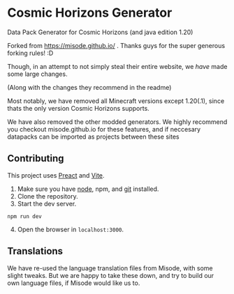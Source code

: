 # Cosmic Horizons Generator
Data Pack Generator for Cosmic Horizons (and java edition 1.20)

Forked from https://misode.github.io/ . Thanks guys for the super generous forking rules! :D

Though, in an attempt to not simply steal their entire website, we _have_ made some large changes.

(Along with the changes they recommend in the readme)

Most notably, we have removed all Minecraft versions except 1.20(.1), since thats the only version Cosmic Horizons supports.

We have also removed the other modded generators. We highly recommend you checkout misode.github.io for these features, 
and if neccesary datapacks can be imported as projects between these sites

## Contributing
This project uses [Preact](https://preactjs.com/) and [Vite](https://vitejs.dev/).
1. Make sure you have [node](https://nodejs.org/), npm, and [git](https://git-scm.com/) installed.
2. Clone the repository.
3. Start the dev server.
```
npm run dev
```
4. Open the browser in `localhost:3000`.

## Translations

We have re-used the language translation files from Misode, with some slight tweaks. But we are happy to take these down, and try to build our own language files, if Misode would like us to.
